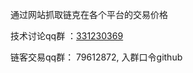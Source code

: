 通过网站抓取链克在各个平台的交易价格

技术讨论qq群 ：[331230369](https://jq.qq.com/?_wv=1027&k=4ADDSev)

链客交易qq群： 79612872, 入群口令github
